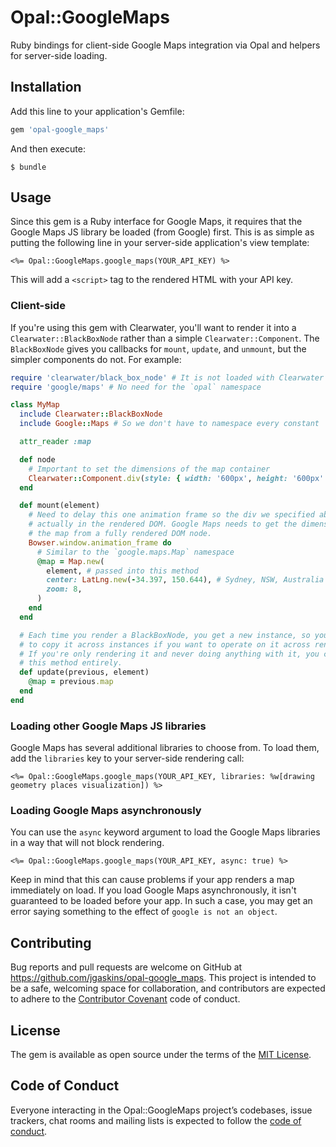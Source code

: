 # Opal::GoogleMaps

Ruby bindings for client-side Google Maps integration via Opal and helpers for server-side loading.

## Installation

Add this line to your application's Gemfile:

```ruby
gem 'opal-google_maps'
```

And then execute:

    $ bundle

## Usage

Since this gem is a Ruby interface for Google Maps, it requires that the Google Maps JS library be loaded (from Google) first. This is as simple as putting the following line in your server-side application's view template:

```erb
<%= Opal::GoogleMaps.google_maps(YOUR_API_KEY) %>
```

This will add a `<script>` tag to the rendered HTML with your API key.

### Client-side

If you're using this gem with Clearwater, you'll want to render it into a `Clearwater::BlackBoxNode` rather than a simple `Clearwater::Component`. The `BlackBoxNode` gives you callbacks for `mount`, `update`, and `unmount`, but the simpler components do not. For example:

```ruby
require 'clearwater/black_box_node' # It is not loaded with Clearwater by default
require 'google/maps' # No need for the `opal` namespace

class MyMap
  include Clearwater::BlackBoxNode
  include Google::Maps # So we don't have to namespace every constant

  attr_reader :map

  def node
    # Important to set the dimensions of the map container
    Clearwater::Component.div(style: { width: '600px', height: '600px' })
  end

  def mount(element)
    # Need to delay this one animation frame so the div we specified above is
    # actually in the rendered DOM. Google Maps needs to get the dimensions of
    # the map from a fully rendered DOM node.
    Bowser.window.animation_frame do
      # Similar to the `google.maps.Map` namespace
      @map = Map.new(
        element, # passed into this method
        center: LatLng.new(-34.397, 150.644), # Sydney, NSW, Australia
        zoom: 8,
      )
    end
  end

  # Each time you render a BlackBoxNode, you get a new instance, so you need
  # to copy it across instances if you want to operate on it across renders.
  # If you're only rendering it and never doing anything with it, you can omit
  # this method entirely.
  def update(previous, element)
    @map = previous.map
  end
end
```

### Loading other Google Maps JS libraries

Google Maps has several additional libraries to choose from. To load them, add the `libraries` key to your server-side rendering call:

```erb
<%= Opal::GoogleMaps.google_maps(YOUR_API_KEY, libraries: %w[drawing geometry places visualization]) %>
```

### Loading Google Maps asynchronously

You can use the `async` keyword argument to load the Google Maps libraries in a way that will not block rendering.

```erb
<%= Opal::GoogleMaps.google_maps(YOUR_API_KEY, async: true) %>
```

Keep in mind that this can cause problems if your app renders a map immediately on load. If you load Google Maps asynchronously, it isn't guaranteed to be loaded before your app. In such a case, you may get an error saying something to the effect of `google is not an object`.

## Contributing

Bug reports and pull requests are welcome on GitHub at https://github.com/jgaskins/opal-google_maps. This project is intended to be a safe, welcoming space for collaboration, and contributors are expected to adhere to the [Contributor Covenant](http://contributor-covenant.org) code of conduct.

## License

The gem is available as open source under the terms of the [MIT License](http://opensource.org/licenses/MIT).

## Code of Conduct

Everyone interacting in the Opal::GoogleMaps project’s codebases, issue trackers, chat rooms and mailing lists is expected to follow the [code of conduct](https://github.com/jgaskins/opal-google_maps/blob/master/CODE_OF_CONDUCT.md).
